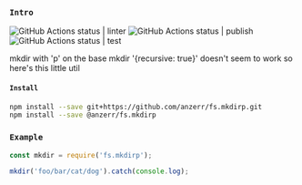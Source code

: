 
### `Intro`
![GitHub Actions status | linter](https://github.com/anzerr/fs.mkdirp/workflows/linter/badge.svg)
![GitHub Actions status | publish](https://github.com/anzerr/fs.mkdirp/workflows/publish/badge.svg)
![GitHub Actions status | test](https://github.com/anzerr/fs.mkdirp/workflows/test/badge.svg)

mkdir with 'p' on the base mkdir '{recursive: true}' doesn't seem to work so here's this little util

#### `Install`
``` bash
npm install --save git+https://github.com/anzerr/fs.mkdirp.git
npm install --save @anzerr/fs.mkdirp
```

### `Example`
``` javascript
const mkdir = require('fs.mkdirp');

mkdir('foo/bar/cat/dog').catch(console.log);
```
